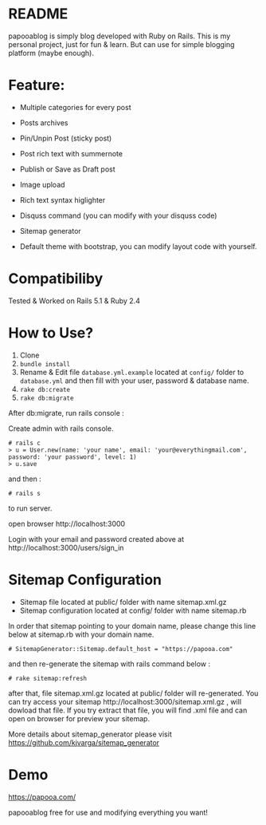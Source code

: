 # README

papooablog is simply blog developed with Ruby on Rails. This is my personal project, just for fun & learn. But can use for simple blogging platform (maybe enough).

# Feature:

* Multiple categories for every post

* Posts archives

* Pin/Unpin Post (sticky post)

* Post rich text with summernote

* Publish or Save as Draft post

* Image upload

* Rich text syntax higlighter

* Disquss command (you can modify with your disquss code)

* Sitemap generator

* Default theme with bootstrap, you can modify layout code with yourself.


# Compatibiliby

Tested & Worked on Rails 5.1 & Ruby 2.4


# How to Use?
1. Clone
2. `bundle install`
3. Rename & Edit file `database.yml.example` located at `config/` folder to `database.yml` and then fill with your user, password & database name.
4. `rake db:create`
5. `rake db:migrate`

After db:migrate, run rails console :

Create admin with rails console.

```
# rails c
> u = User.new(name: 'your name', email: 'your@everythingmail.com', password: 'your password', level: 1)
> u.save
```

and then :

`# rails s`  

to run server.

open browser http://localhost:3000

Login with your email and password created above at http://localhost:3000/users/sign_in

# Sitemap Configuration
- Sitemap file located at public/ folder with name sitemap.xml.gz
- Sitemap configuration located at config/ folder with name sitemap.rb

In order that sitemap pointing to your domain name, please change this line below at sitemap.rb with your domain name.

`# SitemapGenerator::Sitemap.default_host = "https://papooa.com"`

and then re-generate the sitemap with rails command below :

`# rake sitemap:refresh`

after that, file sitemap.xml.gz located at public/ folder will re-generated. You can try access your sitemap http://localhost:3000/sitemap.xml.gz , will dowload that file. If you try extract that file, you will find .xml file and can open on browser for preview your sitemap.

More details about sitemap_generator please visit https://github.com/kjvarga/sitemap_generator


# Demo
https://papooa.com/

papooablog free for use and modifying everything you want!
